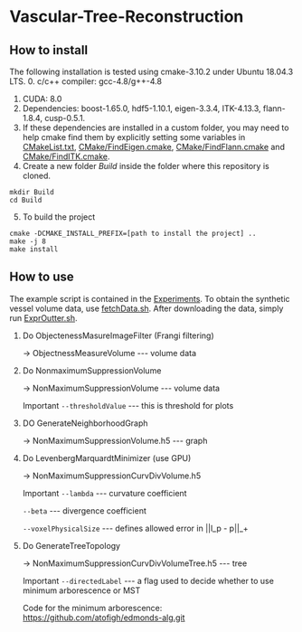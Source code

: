 
# Vascular-Tree-Reconstruction

## How to install
The following installation is tested using cmake-3.10.2 under Ubuntu 18.04.3 LTS.
0. c/c++ compiler: gcc-4.8/g++-4.8
1. CUDA: 8.0
2. Dependencies: boost-1.65.0, hdf5-1.10.1, eigen-3.3.4, ITK-4.13.3, flann-1.8.4, cusp-0.5.1.
3. If these dependencies are installed in a custom folder, you may need to help cmake find them by explicitly setting some variables in [CMakeList.txt](CMakeList.txt), [CMake/FindEigen.cmake](CMake/FindEigen.cmake), [CMake/FindFlann.cmake](CMake/FindFlann.cmake) and [CMake/FindITK.cmake](CMake/FindITK.cmake).
4. Create a new folder *Build* inside the folder where this repository is cloned.
```
mkdir Build
cd Build
```
5. To build the project
```
cmake -DCMAKE_INSTALL_PREFIX=[path to install the project] ..
make -j 8
make install
```

## How to use 
The example script is contained in the [Experiments](Experiments). To obtain the synthetic vessel volume data, use [fetchData.sh](Experiments/fetchData.sh). After downloading the data, simply run [ExprOutter.sh](Experiments/ExprOutter.sh).

 1. Do ObjectenessMasureImageFilter (Frangi filtering)
 
    → ObjectnessMeasureVolume --- volume data
 
 2. Do NonmaximumSuppressionVolume
 
    → NonMaximumSuppressionVolume --- volume data
 
    Important `--thresholdValue` --- this is threshold for plots
	
 3. DO GenerateNeighborhoodGraph
 
    → NonMaximumSuppressionVolume.h5 --- graph
 
 4. Do LevenbergMarquardtMinimizer (use GPU)
 
    → NonMaximumSuppressionCurvDivVolume.h5
 
    Important `--lambda` --- curvature coefficient
	
	`--beta` --- divergence coefficient
    
    `--voxelPhysicalSize` --- defines allowed error in ||l_p - p||_+
 
 5. Do GenerateTreeTopology
 
    → NonMaximumSuppressionCurvDivVolumeTree.h5 --- tree
 
    Important `--directedLabel`  --- a flag used to decide whether to use minimum arborescence or MST
	
	Code for the minimum arborescence: https://github.com/atofigh/edmonds-alg.git
